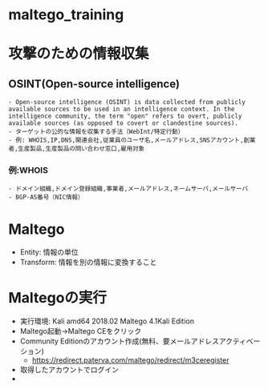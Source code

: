 # maltego_training

# 攻撃のための情報収集
  ## OSINT(Open-source intelligence)
    - Open-source intelligence (OSINT) is data collected from publicly available sources to be used in an intelligence context. In the intelligence community, the term "open" refers to overt, publicly available sources (as opposed to covert or clandestine sources).
    - ターゲットの公的な情報を収集する手法（WebInt/特定行動）
    - 例: WHOIS,IP,DNS,関連会社,従業員のユーザ名,メールアドレス,SNSアカウント,創業者,生産製品,生産製品の問い合わせ窓口,雇用対象
  ### 例:WHOIS
    - ドメイン組織,ドメイン登録組織,事業者,メールアドレス,ネームサーバ,メールサーバ
    - BGP-AS番号（NIC情報）
# Maltego
  - Entity: 情報の単位
  - Transform: 情報を別の情報に変換すること
# Maltegoの実行
  - 実行環境: Kali amd64 2018.02 Maltego 4.1Kali Edition
  - Maltego起動→Maltego CEをクリック
  - Community Editionのアカウント作成(無料、要メールアドレスアクティベーション)
    - https://redirect.paterva.com/maltego/redirect/m3ceregister
  - 取得したアカウントでログイン
  - 
